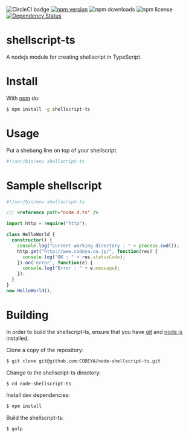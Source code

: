 ![CircleCI badge](https://circleci.com/gh/CODEYA/node-shellscript-ts.svg?style=shield&circle-token=22b1f118b0d8681d324ffff0a796cccd4e0ab9d7)
[![npm version](https://badge.fury.io/js/shellscript-ts.svg)](http://badge.fury.io/js/shellscript-ts)
![npm downloads](https://img.shields.io/npm/dm/shellscript-ts.svg)
![npm license](https://img.shields.io/npm/l/shellscript-ts.svg)
[![Dependency Status](https://gemnasium.com/CODEYA/node-shellscript-ts.svg)](https://gemnasium.com/CODEYA/node-shellscript-ts)

# shellscript-ts
A nodejs module for creating shellscript in TypeScript.

# Install

With [npm](https://www.npmjs.com/) do:

```bash
$ npm install -g shellscript-ts
```

# Usage

Put a shebang line on top of your shellscript.

```bash
#!/usr/bin/env shellscript-ts
```

# Sample shellscript

```typescript
#!/usr/bin/env shellscript-ts

/// <reference path="node.d.ts" />

import http = require("http");

class HelloWorld {
  constructor() {
    console.log("Current working directory : " + process.cwd());
    http.get("http://www.codeya.co.jp/", function(res) {
      console.log("OK : " + res.statusCode);
    }).on('error', function(e) {
      console.log("Error : " + e.message);
    });
  }
}
new HelloWorld();
```

# Building

In order to build the shellscript-ts, ensure that you have [git](http://git-scm.com/) and [node.js](http://nodejs.org/) installed.

Clone a copy of the repository:

```bash
$ git clone git@github.com:CODEYA/node-shellscript-ts.git
```

Change to the shellscript-ts directory:

```bash
$ cd node-shellscript-ts
```

Install dev dependencies:

```bash
$ npm install
```

Build the shellscript-ts:

```bash
$ gulp
```
